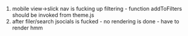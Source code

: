 1. mobile view->slick nav is fucking up filtering  - function addToFilters should be invoked from theme.js
2. after filer/search jsocials is fucked - no rendering is done - have to render hmm